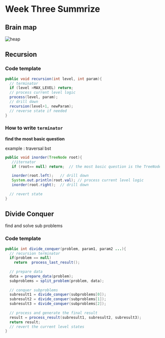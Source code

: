 # Week Three Summrize

## Brain map

![heap](https://gitee.com/xiaozefeng/images/raw/master/Week_Three.png)

## Recursion

### Code template

```java
public void recursion(int level, int param){
  // terminator
  if (level >MAX_LEVEL) return;
  // process current level logic
  process(level, param);
  // drill down
  recursion(level+1, newParam);
  // reverse state if needed
}
```

### How to write `terminator`

**find the most basic question**

example :  traversal bst

```java
public void inorder(TreeNode root){
   //iternator
   if (root== null) return;  // the most basic question is the TreeNode == null 也就是说递归到底了
 
   inorder(root.left);   // drill down
   System.out.println(root.val); // process current level logic
   inorder(root.right);  // drill down
  
  // revert state
}
```



## Divide Conquer

find and solve sub problems

### Code template

```java
public int divide_conquer(problem, param1, param2 ...){
  // recursion terminator
  if(problem == null) 
    return  process_last_result();
  
  // prepare data
  data = prepare_data(problem);
  subproblems = split_problem(problem, data);
  
  // conquer subproblems
  subresult1 = divide_conquer(subproblems[0]);
  subresult2 = divide_conquer(subproblems[1]);
  subresult3 = divide_conquer(subproblems[2]);
  
  // process and generate the final result
  result = process_result(subresult1, subresult2, subresult3);
  return result; 
  // revert the current level states 
}
```



